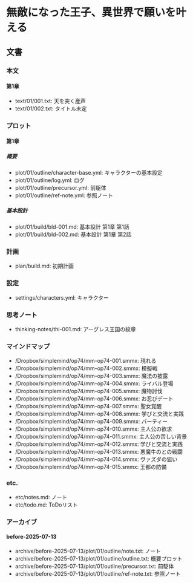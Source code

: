 # 無敵になった王子、異世界で願いを叶える

## 文書

### 本文

#### 第1章

- text/01/001.txt: 天を突く産声
- text/01/002.txt: タイトル未定

### プロット

#### 第1章

##### 概要

- plot/01/outline/character-base.yml: キャラクターの基本設定
- plot/01/outline/log.yml:            ログ
- plot/01/outline/precursor.yml:      前駆体
- plot/01/outline/ref-note.yml:       参照ノート

##### 基本設計

- plot/01/build/bld-001.md: 基本設計 第1章 第1話
- plot/01/build/bld-002.md: 基本設計 第1章 第2話

### 計画

- plan/build.md: 初期計画

### 設定

- settings/characters.yml: キャラクター

### 思考ノート

- thinking-notes/thi-001.md: アーグレス王国の紋章

### マインドマップ

- /Dropbox/simplemind/op74/mm-op74-001.smmx: 現れる
- /Dropbox/simplemind/op74/mm-op74-002.smmx: 模擬戦
- /Dropbox/simplemind/op74/mm-op74-003.smmx: 魔法の披露
- /Dropbox/simplemind/op74/mm-op74-004.smmx: ライバル登場
- /Dropbox/simplemind/op74/mm-op74-005.smmx: 魔物討伐
- /Dropbox/simplemind/op74/mm-op74-006.smmx: お忍びデート
- /Dropbox/simplemind/op74/mm-op74-007.smmx: 聖女覚醒
- /Dropbox/simplemind/op74/mm-op74-008.smmx: 学びと交流と実践
- /Dropbox/simplemind/op74/mm-op74-009.smmx: パーティー
- /Dropbox/simplemind/op74/mm-op74-010.smmx: 主人公の欲求
- /Dropbox/simplemind/op74/mm-op74-011.smmx: 主人公の苦しい背景
- /Dropbox/simplemind/op74/mm-op74-012.smmx: 学びと交流と実践
- /Dropbox/simplemind/op74/mm-op74-013.smmx: 悪魔牛のとの戦闘
- /Dropbox/simplemind/op74/mm-op74-014.smmx: ヴァズダの狙い
- /Dropbox/simplemind/op74/mm-op74-015.smmx: 王都の防備

### etc.

- etc/notes.md: ノート
- etc/todo.md:  ToDoリスト

### アーカイブ

#### before-2025-07-13

- archive/before-2025-07-13/plot/01/outline/note.txt:      ノート
- archive/before-2025-07-13/plot/01/outline/outline.txt:   概要プロット
- archive/before-2025-07-13/plot/01/outline/precursor.txt: 前駆体
- archive/before-2025-07-13/plot/01/outline/ref-note.txt:  参照ノート
